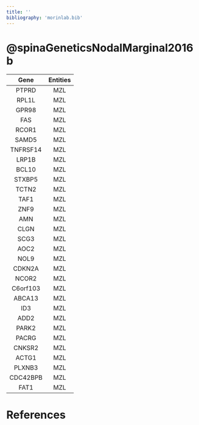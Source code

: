```yaml
---
title: ''
bibliography: 'morinlab.bib'
---
```


# @spinaGeneticsNodalMarginal2016b
|Gene|Entities|
|:-:|:-:|
|PTPRD|MZL|
|RPL1L|MZL|
|GPR98|MZL|
|FAS|MZL|
|RCOR1|MZL|
|SAMD5|MZL|
|TNFRSF14|MZL|
|LRP1B|MZL|
|BCL10|MZL|
|STXBP5|MZL|
|TCTN2|MZL|
|TAF1|MZL|
|ZNF9|MZL|
|AMN|MZL|
|CLGN|MZL|
|SCG3|MZL|
|AOC2|MZL|
|NOL9|MZL|
|CDKN2A|MZL|
|NCOR2|MZL|
|C6orf103|MZL|
|ABCA13|MZL|
|ID3|MZL|
|ADD2|MZL|
|PARK2|MZL|
|PACRG|MZL|
|CNKSR2|MZL|
|ACTG1|MZL|
|PLXNB3|MZL|
|CDC42BPB|MZL|
|FAT1|MZL|

# References

